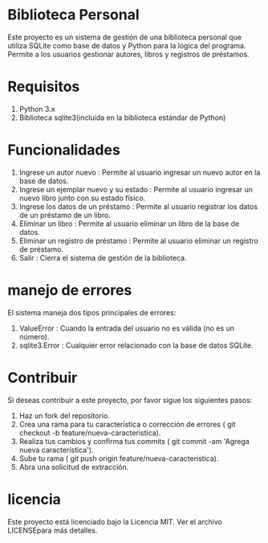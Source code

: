 # Biblioteca Personal
Este proyecto es un sistema de gestión de una biblioteca personal que utiliza SQLite como base de datos y Python para la lógica del programa. Permite a los usuarios gestionar autores, libros y registros de préstamos.

# Requisitos
1. Python 3.x
2. Biblioteca sqlite3(incluida en la biblioteca estándar de Python)

# Funcionalidades
1. Ingrese un autor nuevo : Permite al usuario ingresar un nuevo autor en la base de datos.
2. Ingrese un ejemplar nuevo y su estado : Permite al usuario ingresar un nuevo libro junto con su estado físico.
3. Ingrese los datos de un préstamo : Permite al usuario registrar los datos de un préstamo de un libro.
4. Eliminar un libro : Permite al usuario eliminar un libro de la base de datos.
5. Eliminar un registro de préstamo : Permite al usuario eliminar un registro de préstamo.
6. Salir : Cierra el sistema de gestión de la biblioteca.

# manejo de errores
El sistema maneja dos tipos principales de errores:
1. ValueError : Cuando la entrada del usuario no es válida (no es un número).
2. sqlite3.Error : Cualquier error relacionado con la base de datos SQLite.

# Contribuir
Si deseas contribuir a este proyecto, por favor sigue los siguientes pasos:
1. Haz un fork del repositorio.
2. Crea una rama para tu característica o corrección de errores ( git checkout -b feature/nueva-caracteristica).
3. Realiza tus cambios y confirma tus commits ( git commit -am 'Agrega nueva característica').
4. Sube tu rama ( git push origin feature/nueva-caracteristica).
5. Abra una solicitud de extracción.

# licencia
Este proyecto está licenciado bajo la Licencia MIT. Ver el archivo LICENSEpara más detalles.
